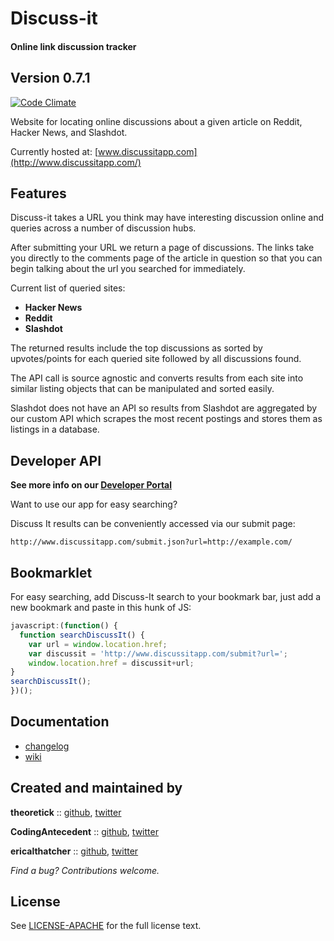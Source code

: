 # Discuss-it
#### Online link discussion tracker

## Version 0.7.1

[![Code Climate](https://codeclimate.com/github/theoretick/discuss-it.png)](https://codeclimate.com/github/theoretick/discuss-it)

Website for locating online discussions about a given article on Reddit, Hacker News, and Slashdot.

Currently hosted at: [www.discussitapp.com](http://www.discussitapp.com/)

## Features

Discuss-it takes a URL you think may have interesting
discussion online and queries across a number of discussion hubs.

After submitting your URL we return a page of discussions. The links
take you directly to the comments page of the article in question so that
you can begin talking about the url you searched for immediately.

Current list of queried sites:
* __Hacker News__
* __Reddit__
* __Slashdot__

The returned results include the top discussions as sorted by upvotes/points
for each queried site followed by all discussions found.

The API call is source agnostic and converts results from each site
into similar listing objects that can be manipulated and sorted easily.

Slashdot does not have an API so results from Slashdot are aggregated
by our custom API which scrapes the most recent postings and stores them
as listings in a database.

## Developer API

__See more info on our [Developer Portal](http://www.discussitapp.com/api)__

Want to use our app for easy searching?

Discuss It results can be conveniently accessed via our submit page:
```
http://www.discussitapp.com/submit.json?url=http://example.com/
```

## Bookmarklet

For easy searching, add Discuss-It search to your bookmark bar, just
add a new bookmark and paste in this hunk of JS:

```javascript
javascript:(function() {
  function searchDiscussIt() {
    var url = window.location.href;
    var discussit = 'http://www.discussitapp.com/submit?url=';
    window.location.href = discussit+url;
}
searchDiscussIt();
})();
```

## Documentation

* [changelog](http://github.com/theoretick/discuss-it/blob/master/CHANGELOG.md)
* [wiki](http://github.com/theoretick/discuss-it/wiki)

## Created and maintained by

**theoretick** :: [github](https://github.com/theoretick), [twitter](https://twitter.com/theoretick)

**CodingAntecedent** :: [github](https://github.com/CodingAntecedent), [twitter](https://twitter.com/JohannBenedikt)

**ericalthatcher** :: [github](https://github.com/ericalthatcher), [twitter](https://twitter.com/a_la_erica)


_Find a bug? Contributions welcome._

## License

See [LICENSE-APACHE](http://github.com/theoretick/discuss-it/blob/master/LICENSE-APACHE) for the full license text.
